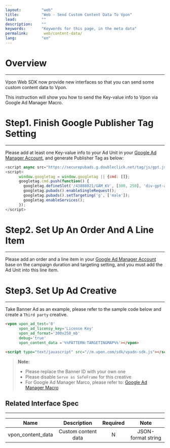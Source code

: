 ```yaml
---
layout:         "web"
title:          "Web - Send Custom Content Data To Vpon"
lead:           ""
description:    ""
keywords:       "Keywords for this page, in the meta data"
permalink:       web/content-data/
lang:           "en"
---
```


# Overview
---
Vpon Web SDK now provide new interfaces so that you can send some custom content data to Vpon.

This instruction will show you how to send the Key-value info to Vpon via Google Ad Manager Macro.

# Step1. Finish Google Publisher Tag Setting
---
Please add at least one Key-value info to your Ad Unit in your [Google Ad Manager Account], and generate Publisher Tag as below:

```javascript
<script async src="https://securepubads.g.doubleclick.net/tag/js/gpt.js"></script>
<script>
      window.googletag = window.googletag || {cmd: []};
      googletag.cmd.push(function() {
        googletag.defineSlot('/43888021/GAM_KV', [300, 250], 'div-gpt-ad-1604460699018-0').addService(googletag.pubads());
        googletag.pubads().enableSingleRequest();
        googletag.pubads().setTargeting('g', ['male']);
        googletag.enableServices();
      });
</script>
```

# Step2. Set Up An Order And A Line Item
---
Please add an order and a line item in your [Google Ad Manager Account] base on the campaign duration and targeting setting, and you must add the Ad Unit into this line item.

# Step3. Set Up Ad Creative
---
Take Banner Ad as an example, please refer to the sample code below and create a `Third party` creative.


```html
<vpon vpon_ad_test='0'
      vpon_ad_licensy_key='License Key'
      vpon_ad_format='300x250_mb'
      debug='true'
      vpon_content_data ='%%PATTERN:TARGETINGMAP%%'></vpon>

<script type="text/javascript" src="//m.vpon.com/sdk/vpadn-sdk.js"></script>
```

>**Note:**
>* Please replace the Banner ID with your own one
>* Please disable `Serve as SafeFrame` for this creative
>* For Google Ad Manager Marco, please refer to: [Google Ad Manager Macro]


## Related Interface Spec
---

| Name          | Description              | Required    | Note                      |
|:------------:|:----------------:|:-------:|:-------------------------:|
|vpon\_content\_data| Custom content data    | N       | JSON-format string           |


[Google Mobile Ads SDK Integration Guide]: https://developers.google.com/ad-manager/mobile-ads-sdk/ios/quick-start
[Google Ad Manager Account]: https://admanager.google.com
[Ad Manager Ad Unit]: {{site.imgurl}}/AppAdManager_03.png
[Google Ad Manager Macro]: https://support.google.com/admanager/answer/2376981